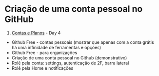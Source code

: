 # Criação de uma conta pessoal no GitHub

1. [Contas e Planos](https://learn.microsoft.com/en-us/training/modules/github-introduction-products/2-what-are-github-products) - Day 4

* Github Free - contas pessoais (mostrar que apenas com a conta grátis há uma infinidade de ferramentas e opções)
* Github Free - para organizações
* Criação de uma conta pessoal no Github (demonstrativo)
* Rolê pela conta: settings, autenticação de 2F, barra lateral
* Rolê pela Home e notificações
